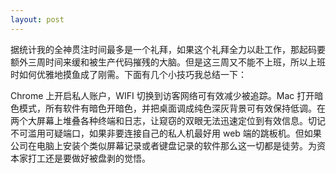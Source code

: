 ```yaml
---
layout: post
---
```


据统计我的全神贯注时间最多是一个礼拜，如果这个礼拜全力以赴工作，那起码要额外三周时间来缓和被生产代码摧残的大脑。但是这三周又不能不上班，所以上班时如何优雅地摸鱼成了刚需。下面有几个小技巧我总结一下：

Chrome 上开启私人账户，WIFI 切换到访客网络可有效减少被追踪。Mac 打开暗色模式，所有软件有暗色开暗色，并把桌面调成纯色深灰背景可有效保持低调。在两个大屏幕上堆叠各种终端和日志，让窥窃的双眼无法迅速定位到有效信息。切记不可滥用可疑端口，如果非要连接自己的私人机最好用 web 端的跳板机。但如果公司在电脑上安装个类似屏幕记录或者键盘记录的软件那么这一切都是徒劳。为资本家打工还是要做好被盘剥的觉悟。
